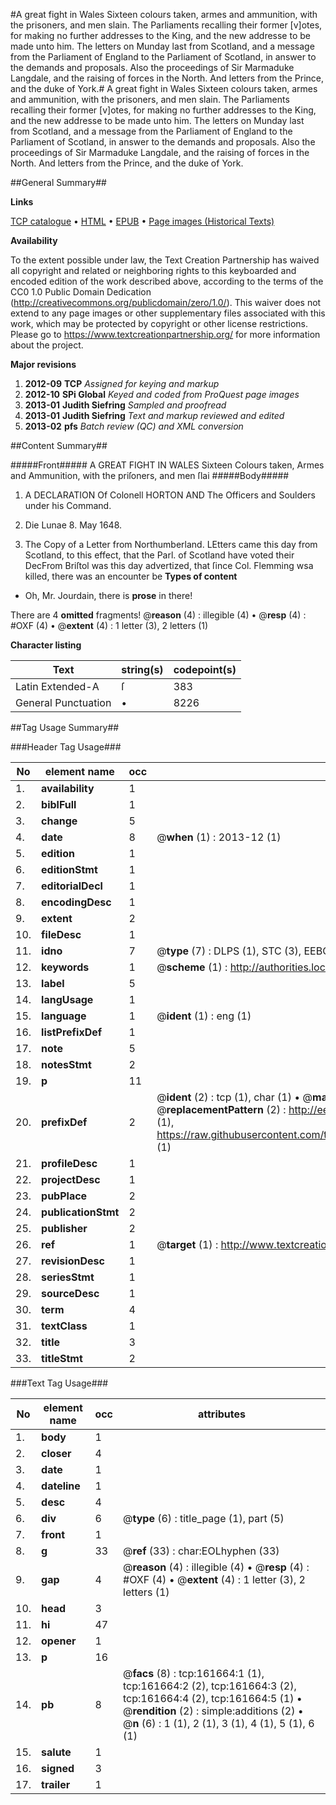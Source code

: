 #A great fight in Wales Sixteen colours taken, armes and ammunition, with the prisoners, and men slain. The Parliaments recalling their former [v]otes, for making no further addresses to the King, and the new addresse to be made unto him. The letters on Munday last from Scotland, and a message from the Parliament of England to the Parliament of Scotland, in answer to the demands and proposals. Also the proceedings of Sir Marmaduke Langdale, and the raising of forces in the North. And letters from the Prince, and the duke of York.#
A great fight in Wales Sixteen colours taken, armes and ammunition, with the prisoners, and men slain. The Parliaments recalling their former [v]otes, for making no further addresses to the King, and the new addresse to be made unto him. The letters on Munday last from Scotland, and a message from the Parliament of England to the Parliament of Scotland, in answer to the demands and proposals. Also the proceedings of Sir Marmaduke Langdale, and the raising of forces in the North. And letters from the Prince, and the duke of York.

##General Summary##

**Links**

[TCP catalogue](http://www.ota.ox.ac.uk/tcp/)  • 
[HTML](http://tei.it.ox.ac.uk/tcp/Texts-HTML/free/A85/A85600.html)  • 
[EPUB](http://tei.it.ox.ac.uk/tcp/Texts-EPUB/free/A85/A85600.epub) • 
[Page images (Historical Texts)](https://historicaltexts.jisc.ac.uk/eebo-99864335e)

**Availability**

To the extent possible under law, the Text Creation Partnership has waived all copyright and related or neighboring rights to this keyboarded and encoded edition of the work described above, according to the terms of the CC0 1.0 Public Domain Dedication (http://creativecommons.org/publicdomain/zero/1.0/). This waiver does not extend to any page images or other supplementary files associated with this work, which may be protected by copyright or other license restrictions. Please go to https://www.textcreationpartnership.org/ for more information about the project.

**Major revisions**

1. __2012-09__ __TCP__ *Assigned for keying and markup*
1. __2012-10__ __SPi Global__ *Keyed and coded from ProQuest page images*
1. __2013-01__ __Judith Siefring__ *Sampled and proofread*
1. __2013-01__ __Judith Siefring__ *Text and markup reviewed and edited*
1. __2013-02__ __pfs__ *Batch review (QC) and XML conversion*

##Content Summary##

#####Front#####
A GREAT FIGHT IN WALES Sixteen Colours taken, Armes and Ammunition, with the priſoners, and men ſlai
#####Body#####

1. A DECLARATION Of Colonell HORTON AND The Officers and Soulders under his Command.

1. Die Lunae 8. May 1648.

1. The Copy of a Letter from Northumberland.
LEtters came this day from Scotland, to this effect, that the Parl. of Scotland have voted their DecFrom Briſtol was this day advertized, that ſince Col. Flemming wsa killed, there was an encounter be
**Types of content**

  * Oh, Mr. Jourdain, there is **prose** in there!

There are 4 **omitted** fragments! 
 @__reason__ (4) : illegible (4)  •  @__resp__ (4) : #OXF (4)  •  @__extent__ (4) : 1 letter (3), 2 letters (1)

**Character listing**


|Text|string(s)|codepoint(s)|
|---|---|---|
|Latin Extended-A|ſ|383|
|General Punctuation|•|8226|

##Tag Usage Summary##

###Header Tag Usage###

|No|element name|occ|attributes|
|---|---|---|---|
|1.|__availability__|1||
|2.|__biblFull__|1||
|3.|__change__|5||
|4.|__date__|8| @__when__ (1) : 2013-12 (1)|
|5.|__edition__|1||
|6.|__editionStmt__|1||
|7.|__editorialDecl__|1||
|8.|__encodingDesc__|1||
|9.|__extent__|2||
|10.|__fileDesc__|1||
|11.|__idno__|7| @__type__ (7) : DLPS (1), STC (3), EEBO-CITATION (1), PROQUEST (1), VID (1)|
|12.|__keywords__|1| @__scheme__ (1) : http://authorities.loc.gov/ (1)|
|13.|__label__|5||
|14.|__langUsage__|1||
|15.|__language__|1| @__ident__ (1) : eng (1)|
|16.|__listPrefixDef__|1||
|17.|__note__|5||
|18.|__notesStmt__|2||
|19.|__p__|11||
|20.|__prefixDef__|2| @__ident__ (2) : tcp (1), char (1)  •  @__matchPattern__ (2) : ([0-9\-]+):([0-9IVX]+) (1), (.+) (1)  •  @__replacementPattern__ (2) : http://eebo.chadwyck.com/downloadtiff?vid=$1&page=$2 (1), https://raw.githubusercontent.com/textcreationpartnership/Texts/master/tcpchars.xml#$1 (1)|
|21.|__profileDesc__|1||
|22.|__projectDesc__|1||
|23.|__pubPlace__|2||
|24.|__publicationStmt__|2||
|25.|__publisher__|2||
|26.|__ref__|1| @__target__ (1) : http://www.textcreationpartnership.org/docs/. (1)|
|27.|__revisionDesc__|1||
|28.|__seriesStmt__|1||
|29.|__sourceDesc__|1||
|30.|__term__|4||
|31.|__textClass__|1||
|32.|__title__|3||
|33.|__titleStmt__|2||


###Text Tag Usage###

|No|element name|occ|attributes|
|---|---|---|---|
|1.|__body__|1||
|2.|__closer__|4||
|3.|__date__|1||
|4.|__dateline__|1||
|5.|__desc__|4||
|6.|__div__|6| @__type__ (6) : title_page (1), part (5)|
|7.|__front__|1||
|8.|__g__|33| @__ref__ (33) : char:EOLhyphen (33)|
|9.|__gap__|4| @__reason__ (4) : illegible (4)  •  @__resp__ (4) : #OXF (4)  •  @__extent__ (4) : 1 letter (3), 2 letters (1)|
|10.|__head__|3||
|11.|__hi__|47||
|12.|__opener__|1||
|13.|__p__|16||
|14.|__pb__|8| @__facs__ (8) : tcp:161664:1 (1), tcp:161664:2 (2), tcp:161664:3 (2), tcp:161664:4 (2), tcp:161664:5 (1)  •  @__rendition__ (2) : simple:additions (2)  •  @__n__ (6) : 1 (1), 2 (1), 3 (1), 4 (1), 5 (1), 6 (1)|
|15.|__salute__|1||
|16.|__signed__|3||
|17.|__trailer__|1||
